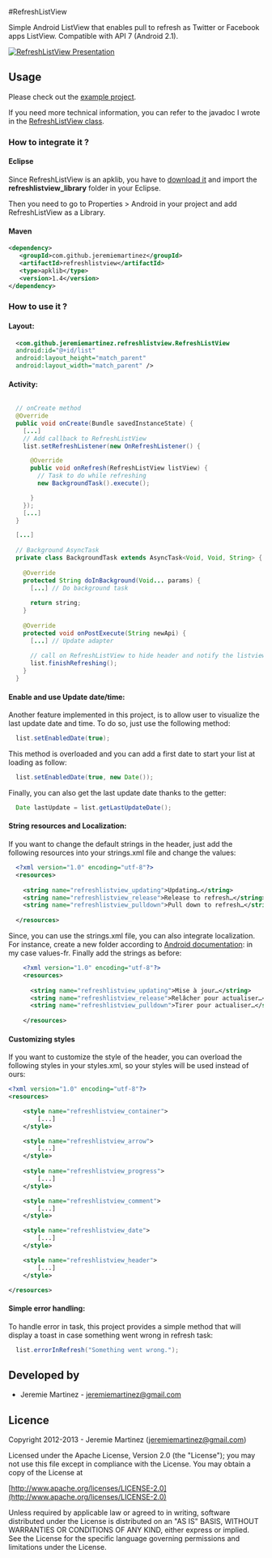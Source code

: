 #RefreshListView 

Simple Android ListView that enables pull to refresh as Twitter or Facebook apps ListView. Compatible with API 7 (Android 2.1).

[![RefreshListView Presentation](../../raw/master/images/presentation_listview_small.png)](../../raw/master/images/presentation_listview.png)

## Usage

Please check out the [example project](https://github.com/jeremiemartinez/RefreshListView/tree/master/refreshlistview_examples).

If you need more technical information, you can refer to the javadoc I wrote in the [RefreshListView class](https://github.com/jeremiemartinez/RefreshListView/tree/master/refreshlistview_library/src/com/github/jeremiemartinez/refreshlistview/RefreshListView.java).

### How to integrate it ?

#### Eclipse
Since RefreshListView is an apklib, you have to [download it](https://github.com/jeremiemartinez/RefreshListView/archive/master.zip) and import the **refreshlistview_library** folder in your Eclipse.

Then you need to go to Properties > Android in your project and add RefreshListView as a Library.

#### Maven

``` xml
<dependency>
   <groupId>com.github.jeremiemartinez</groupId>
   <artifactId>refreshlistview</artifactId>
   <type>apklib</type>
   <version>1.4</version>
</dependency>
```

### How to use it ?

#### Layout:

``` xml
  <com.github.jeremiemartinez.refreshlistview.RefreshListView
  android:id="@+id/list"
  android:layout_height="match_parent"
  android:layout_width="match_parent" />
```

#### Activity:

``` java

  // onCreate method
  @Override
  public void onCreate(Bundle savedInstanceState) {
    [...]
    // Add callback to RefreshListView
    list.setRefreshListener(new OnRefreshListener() {

      @Override
      public void onRefresh(RefreshListView listView) {
        // Task to do while refreshing
        new BackgroundTask().execute();

      }
    });
    [...]
  }

  [...]
  
  // Background AsyncTask
  private class BackgroundTask extends AsyncTask<Void, Void, String> {
    
    @Override
    protected String doInBackground(Void... params) {
      [...] // Do background task
    
      return string;
    }
    
    @Override
    protected void onPostExecute(String newApi) {
      [...] // Update adapter
    
      // call on RefreshListView to hide header and notify the listview, refreshing is done
      list.finishRefreshing();
    }
  }
```
    
#### Enable and use Update date/time:
    
Another feature implemented in this project, is to allow user to visualize the last update date and time. To do so, just use the following method:
``` java
  list.setEnabledDate(true);
```
This method is overloaded and you can add a first date to start your list at loading as follow:
``` java
  list.setEnabledDate(true, new Date());
```
Finally, you can also get the last update date thanks to the getter:
``` java
  Date lastUpdate = list.getLastUpdateDate();
```
    
#### String resources and Localization:
    
If you want to change the default strings in the header, just add the following resources into your strings.xml file and change the values:
``` xml
  <?xml version="1.0" encoding="utf-8"?>
  <resources>
        
    <string name="refreshlistview_updating">Updating…</string>
    <string name="refreshlistview_release">Release to refresh…</string>
    <string name="refreshlistview_pulldown">Pull down to refresh…</string>
        
  </resources>
```
    
Since, you can use the strings.xml file, you can also integrate localization. For instance, create a new folder according to
[Android documentation](http://developer.android.com/guide/topics/resources/localization.html#using-framework): in my case values-fr.
Finally add the strings as before:
``` xml
    <?xml version="1.0" encoding="utf-8"?>
    <resources>
        
      <string name="refreshlistview_updating">Mise à jour…</string>
      <string name="refreshlistview_release">Relâcher pour actualiser…</string>
      <string name="refreshlistview_pulldown">Tirer pour actualiser…</string>
        
    </resources>
```

#### Customizing styles

If you want to customize the style of the header, you can overload the following styles in your styles.xml, so your styles will be used instead of ours:
``` xml
<?xml version="1.0" encoding="utf-8"?>
<resources>

    <style name="refreshlistview_container">
        [...]
    </style>

    <style name="refreshlistview_arrow">
        [...]
    </style>
    
    <style name="refreshlistview_progress">
        [...]
    </style>

    <style name="refreshlistview_comment">
        [...]
    </style>

    <style name="refreshlistview_date">
        [...]
    </style>

    <style name="refreshlistview_header">
        [...]
    </style>

</resources>

```
    
#### Simple error handling:
    
To handle error in task, this project provides a simple method that will display a toast in case something went wrong in refresh task:
``` java
  list.errorInRefresh("Something went wrong.");
```
    
## Developed by
  * Jeremie Martinez - [jeremiemartinez@gmail.com](mailto:jeremiemartinez@gmail.com)
    
    
## Licence
    
Copyright 2012-2013 - Jeremie Martinez ([jeremiemartinez@gmail.com](mailto:jeremiemartinez@gmail.com))
    
Licensed under the Apache License, Version 2.0 (the "License"); you may not
use this file except in compliance with the License. You may obtain a copy of
the License at

  [http://www.apache.org/licenses/LICENSE-2.0](http://www.apache.org/licenses/LICENSE-2.0)
    
Unless required by applicable law or agreed to in writing, software
distributed under the License is distributed on an "AS IS" BASIS, WITHOUT
WARRANTIES OR CONDITIONS OF ANY KIND, either express or implied. See the
License for the specific language governing permissions and limitations under
the License.
